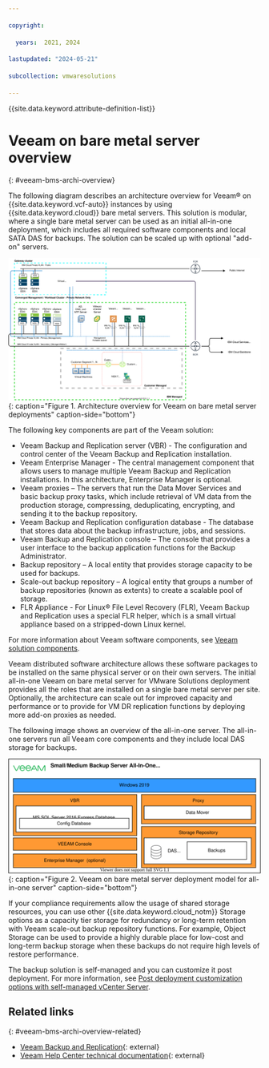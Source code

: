 ```yaml
---

copyright:

  years:  2021, 2024

lastupdated: "2024-05-21"

subcollection: vmwaresolutions

---
```


{{site.data.keyword.attribute-definition-list}}

# Veeam on bare metal server overview
{: #veeam-bms-archi-overview}

The following diagram describes an architecture overview for Veeam® on {{site.data.keyword.vcf-auto}} instances by using {{site.data.keyword.cloud}} bare metal servers. This solution is modular, where a single bare metal server can be used as an initial all-in-one deployment, which includes all required software components and local SATA DAS for backups. The solution can be scaled up with optional "add-on" servers.

![Architecture overview for Veeam on bare metal server deployments](../../images/veeam-bms-aod.svg "Architecture overview for Veeam on bare metal server deployments"){: caption="Figure 1. Architecture overview for Veeam on bare metal server deployments" caption-side="bottom"}

The following key components are part of the Veeam solution:
- Veeam Backup and Replication server (VBR) - The configuration and control center of the Veeam Backup and Replication installation.
- Veeam Enterprise Manager - The central management component that allows users to manage multiple Veeam Backup and Replication installations. In this architecture, Enterprise Manager is optional.
- Veeam proxies – The servers that run the Data Mover Services and basic backup proxy tasks, which include retrieval of VM data from the production storage, compressing, deduplicating, encrypting, and sending it to the backup repository.
- Veeam Backup and Replication configuration database - The database that stores data about the backup infrastructure, jobs, and sessions.
- Veeam Backup and Replication console – The console that provides a user interface to the backup application functions for the Backup Administrator.
- Backup repository – A local entity that provides storage capacity to be used for backups.
- Scale-out backup repository – A logical entity that groups a number of backup repositories (known as extents) to create a scalable pool of storage.
- FLR Appliance - For Linux® File Level Recovery (FLR), Veeam Backup and Replication uses a special FLR helper, which is a small virtual appliance based on a stripped-down Linux kernel.

For more information about Veeam software components, see [Veeam solution components](/docs/vmwaresolutions?topic=vmwaresolutions-veeam-bms-archi-components).

Veeam distributed software architecture allows these software packages to be installed on the same physical server or on their own servers. The initial all-in-one Veeam on bare metal server for VMware Solutions deployment provides all the roles that are installed on a single bare metal server per site. Optionally, the architecture can scale out for improved capacity and performance or to provide for VM DR replication functions by deploying more add-on proxies as needed.

The following image shows an overview of the all-in-one server. The all-in-one servers run all Veeam core components and they include local DAS storage for backups.

![Veeam on bare metal server deployment model for all-in-one server](../../images/veeam-bms-deployment-models-all-in-one.svg "Veeam on bare metal server deployment model for all-in-one server"){: caption="Figure 2. Veeam on bare metal server deployment model for all-in-one server" caption-side="bottom"}

If your compliance requirements allow the usage of shared storage resources, you can use other {{site.data.keyword.cloud_notm}} Storage options as a capacity tier storage for redundancy or long-term retention with Veeam scale-out backup repository functions. For example, Object Storage can be used to provide a highly durable place for low-cost and long-term backup storage when these backups do not require high levels of restore performance.

The backup solution is self-managed and you can customize it post deployment. For more information, see [Post deployment customization options with self-managed vCenter Server](/docs/vmwaresolutions?topic=vmwaresolutions-veeam-bms-archi-post-deployment).

## Related links
{: #veeam-bms-archi-overview-related}

* [Veeam Backup and Replication](https://www.veeam.com/vm-backup-recovery-replication-software.html?ad=menu-products){: external}
* [Veeam Help Center technical documentation](https://www.veeam.com/documentation-guides-datasheets.html?ad=menu-resources){: external}
